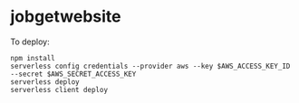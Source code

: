 # jobgetwebsite
To deploy:

	npm install
	serverless config credentials --provider aws --key $AWS_ACCESS_KEY_ID --secret $AWS_SECRET_ACCESS_KEY
	serverless deploy
	serverless client deploy
